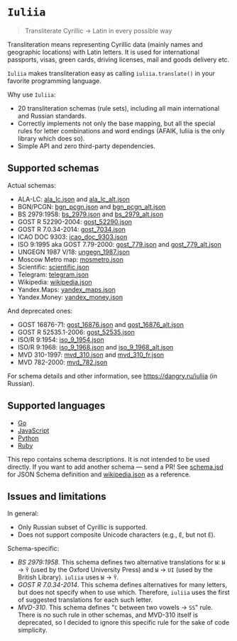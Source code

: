 # `Iuliia`

> Transliterate Cyrillic → Latin in every possible way

Transliteration means representing Cyrillic data (mainly names and geographic locations) with Latin letters. It is used for international passports, visas, green cards, driving licenses, mail and goods delivery etc.

`Iuliia` makes transliteration easy as calling `iuliia.translate()` in your favorite programming language.

Why use `Iuliia`:

-   20 transliteration schemas (rule sets), including all main international and Russian standards.
-   Correctly implements not only the base mapping, but all the special rules for letter combinations and word endings (AFAIK, Iuliia is the only library which does so).
-   Simple API and zero third-party dependencies.

## Supported schemas

Actual schemas:

-   ALA-LC: [ala_lc.json](ala_lc.json) and [ala_lc_alt.json](ala_lc_alt.json)
-   BGN/PCGN: [bgn_pcgn.json](bgn_pcgn.json) and [bgn_pcgn_alt.json](bgn_pcgn_alt.json)
-   BS 2979:1958: [bs_2979.json](bs_2979.json) and [bs_2979_alt.json](bs_2979_alt.json)
-   GOST R 52290-2004: [gost_52290.json](gost_52290.json)
-   GOST R 7.0.34-2014: [gost_7034.json](gost_7034.json)
-   ICAO DOC 9303: [icao_doc_9303.json](icao_doc_9303.json)
-   ISO 9:1995 aka GOST 7.79-2000: [gost_779.json](gost_779.json) and [gost_779_alt.json](gost_779_alt.json)
-   UNGEGN 1987 V/18: [ungegn_1987.json](ungegn_1987.json)
-   Moscow Metro map: [mosmetro.json](mosmetro.json)
-   Scientific: [scientific.json](scientific.json)
-   Telegram: [telegram.json](telegram.json)
-   Wikipedia: [wikipedia.json](wikipedia.json)
-   Yandex.Maps: [yandex_maps.json](yandex_maps.json)
-   Yandex.Money: [yandex_money.json](yandex_money.json)

And deprecated ones:

-   GOST 16876-71: [gost_16876.json](gost_16876.json) and [gost_16876_alt.json](gost_16876_alt.json)
-   GOST R 52535.1-2006: [gost_52535.json](gost_52535.json)
-   ISO/R 9:1954: [iso_9_1954.json](iso_9_1954.json)
-   ISO/R 9:1968: [iso_9_1968.json](iso_9_1968.json) and [iso_9_1968_alt.json](iso_9_1968_alt.json)
-   MVD 310-1997: [mvd_310.json](mvd_310.json) and [mvd_310_fr.json](mvd_310_fr.json)
-   MVD 782-2000: [mvd_782.json](mvd_782.json)

For schema details and other information, see <https://dangry.ru/iuliia> (in Russian).

## Supported languages

-   [Go](https://github.com/mehanizm/iuliia-go)
-   [JavaScript](https://github.com/nalgeon/iuliia-js)
-   [Python](https://github.com/nalgeon/iuliia-py)
-   [Ruby](https://github.com/adnikiforov/iuliia-rb)

This repo contains schema descriptions. It is not intended to be used directly. If you want to add another schema — send a PR! See [schema.jsd](schema.jsd) for JSON Schema definition and [wikipedia.json](wikipedia.json) as a reference.

## Issues and limitations

In general:

-   Only Russian subset of Cyrillic is supported.
-   Does not support composite Unicode characters (e.g., `Ё`, but not `Ё`).

Schema-specific:

-   _BS 2979:1958_. This schema defines two alternative translations for `Ы`: `Ы` → `Ȳ` (used by the Oxford University Press) and `Ы` → `UI` (used by the British Library). `iuliia` uses `Ы` → `Ȳ`.
-   _GOST R 7.0.34-2014_. This schema defines alternatives for many letters, but does not specify when to use which. Therefore, `iuliia` uses the first of suggested translations for each such letter.
-   _MVD-310_. This schema defines "`С` between two vowels → `SS`" rule. There is no such rule in other schemas, and MVD-310 itself is deprecated, so I decided to ignore this specific rule for the sake of code simplicity.
